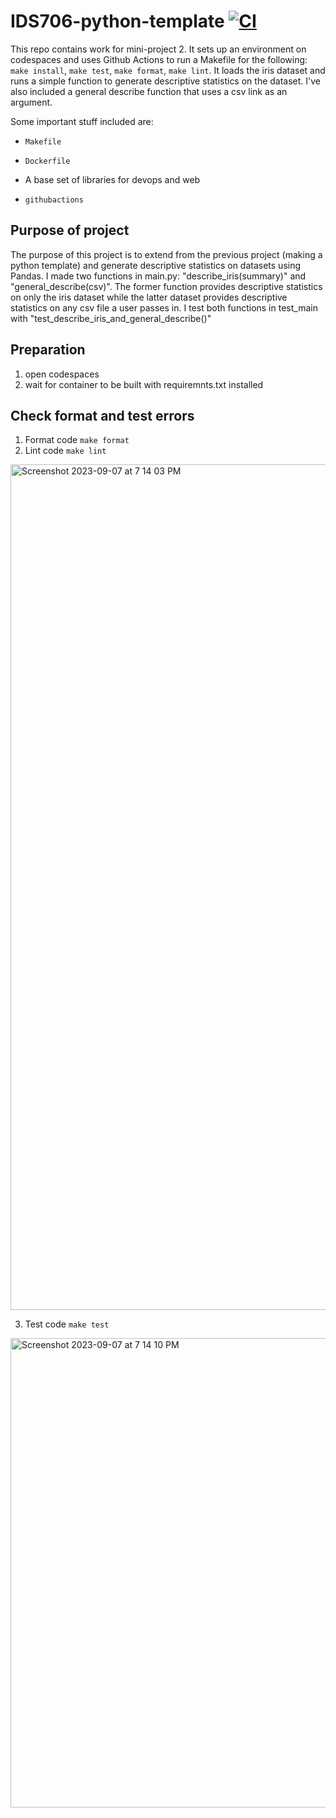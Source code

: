 # IDS706-python-template [![CI](https://github.com/nogibjj/Jeremy_Tan_IDS706_Week2/actions/workflows/ci.yml/badge.svg)](https://github.com/nogibjj/Jeremy_Tan_IDS706_Week2/actions/workflows/ci.yml)
This repo contains work for mini-project 2. It sets up an environment on codespaces and uses Github Actions to run a Makefile for the following: `make install`, `make test`, `make format`, `make lint`. It loads the iris dataset and runs a simple function to generate descriptive statistics on the dataset. I've also included a general describe function that uses a csv link as an argument. 

Some important stuff included are:

* `Makefile`

* `Dockerfile`

* A base set of libraries for devops and web

* `githubactions` 

## Purpose of project
The purpose of this project is to extend from the previous project (making a python template) and generate descriptive statistics on datasets using Pandas. I made two functions in main.py: "describe_iris(summary)" and "general_describe(csv)". The former function provides descriptive statistics on only the iris dataset while the latter dataset provides descriptive statistics on any csv file a user passes in. I test both functions in test_main with "test_describe_iris_and_general_describe()" 

## Preparation
1. open codespaces 
2. wait for container to be built with requiremnts.txt installed

## Check format and test errors
1. Format code `make format`
2. Lint code `make lint`

<img width="1353" alt="Screenshot 2023-09-07 at 7 14 03 PM" src="https://github.com/nogibjj/Jeremy_Tan_IDS706_Week2/assets/36715338/13e9d5b3-aa92-47df-a6cc-cf5af68ece28">

3. Test code `make test`

<img width="751" alt="Screenshot 2023-09-07 at 7 14 10 PM" src="https://github.com/nogibjj/Jeremy_Tan_IDS706_Week2/assets/36715338/8343c2f7-b005-4103-a468-9f917b91eeba">

